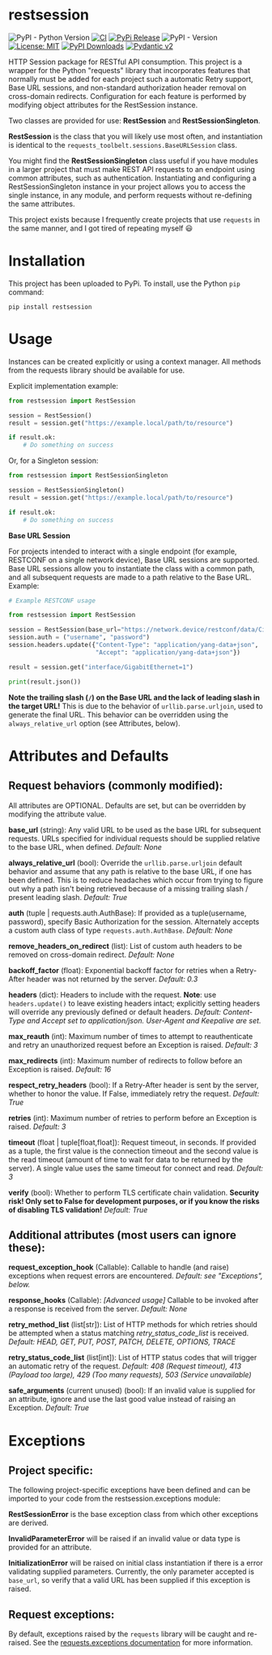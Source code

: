# restsession

![PyPI - Python Version](https://img.shields.io/pypi/pyversions/restsession)
[![CI](https://github.com/palmersample/restsession/actions/workflows/ci.yml/badge.svg)](https://github.com/palmersample/restsession/actions/workflows/ci.yml)
[![PyPi Release](https://github.com/palmersample/restsession/actions/workflows/release.yml/badge.svg)](https://github.com/palmersample/restsession/actions/workflows/release.yml) 
![PyPI - Version](https://img.shields.io/pypi/v/restsession)
[![License: MIT](https://img.shields.io/badge/License-MIT-yellow.svg)](https://opensource.org/licenses/MIT)
[![PyPI Downloads](https://static.pepy.tech/badge/restsession)](https://pepy.tech/projects/restsession)
[![Pydantic v2](https://img.shields.io/endpoint?url=https://raw.githubusercontent.com/pydantic/pydantic/main/docs/badge/v2.json)](https://pydantic.dev)




HTTP Session package for RESTful API consumption. This project is a wrapper for the Python "requests" library that incorporates features that normally must be added for each project such a automatic Retry support, Base URL sessions, and non-standard authorization header removal on cross-domain redirects. Configuration for each feature is performed by modifying object attributes for the RestSession instance.

Two classes are provided for use: **RestSession** and **RestSessionSingleton**.

**RestSession** is the class that you will likely use most often, and instantiation is identical to the `requests_toolbelt.sessions.BaseURLSession` class.

You might find the **RestSessionSingleton** class useful if you have modules in a larger project that must make REST API requests to an endpoint using common attributes, such as authentication. Instantiating and configuring a RestSessionSingleton instance in your project allows you to access the single instance, in any module, and perform requests without re-defining the same attributes.  

This project exists because I frequently create projects that use `requests` in the same manner, and I got tired of repeating myself :smiley:

# Installation

This project has been uploaded to PyPi. To install, use the Python `pip` command:

`pip install restsession`

# Usage

Instances can be created explicitly or using a context manager. All methods from the requests library should be available for use.

Explicit implementation example:

```python
from restsession import RestSession

session = RestSession()
result = session.get("https://example.local/path/to/resource")

if result.ok:
    # Do something on success
```

Or, for a Singleton session:

```python
from restsession import RestSessionSingleton

session = RestSessionSingleton()
result = session.get("https://example.local/path/to/resource")

if result.ok:
    # Do something on success
```

**Base URL Session**

For projects intended to interact with a single endpoint (for example, RESTCONF on a single network device), Base URL sessions are supported. Base URL sessions allow you to instantiate the class with a common path, and all subsequent requests are made to a path relative to the Base URL. Example:

```python
# Example RESTCONF usage

from restsession import RestSession

session = RestSession(base_url="https://network.device/restconf/data/Cisco-IOS-XE-native:native/")
session.auth = ("username", "password")
session.headers.update({"Content-Type": "application/yang-data+json",
                        "Accept": "application/yang-data+json"})

result = session.get("interface/GigabitEthernet=1")

print(result.json())
```

**Note the trailing slash (`/`) on the Base URL and the lack of leading slash in the target URL!** This is due to the behavior of `urllib.parse.urljoin`, used to generate the final URL. This behavior can be overridden using the `always_relative_url` option (see Attributes, below).

# Attributes and Defaults

## Request behaviors (commonly modified):

All attributes are OPTIONAL. Defaults are set, but can be overridden by modifying the attribute value.

**base_url** (string): Any valid URL to be used as the base URL for subsequent requests. URLs specified for individual requests should be supplied relative to the base URL, when defined. *Default: None*

**always_relative_url** (bool): Override the `urllib.parse.urljoin` default behavior and assume that any path is relative to the base URL, if one has been defined. This is to reduce headaches which occur from trying to figure out why a path isn't being retrieved because of a missing trailing slash / present leading slash. *Default: True* 

**auth** (tuple | requests.auth.AuthBase): If provided as a tuple(username, password), specify Basic Authorization for the session. Alternately accepts a custom auth class of type `requests.auth.AuthBase`. *Default: None* 

**remove_headers_on_redirect** (list): List of custom auth headers to be removed on cross-domain redirect. *Default: None*

**backoff_factor** (float): Exponential backoff factor for retries when a Retry-After header was not returned by the server. *Default: 0.3* 

**headers** (dict): Headers to include with the request. **Note**: use `headers.update()` to leave existing headers intact; explicitly setting headers will override any previously defined or default headers. *Default: Content-Type and Accept set to application/json. User-Agent and Keepalive are set.*

**max_reauth** (int): Maximum number of times to attempt to reauthenticate and retry an unauthorized request before an Exception is raised. *Default: 3*

**max_redirects** (int): Maximum number of redirects to follow before an Exception is raised. *Default: 16*

**respect_retry_headers** (bool): If a Retry-After header is sent by the server, whether to honor the value. If False, immediately retry the request. *Default: True*

**retries** (int): Maximum number of retries to perform before an Exception is raised. *Default: 3*

**timeout** (float | tuple\[float,float\]): Request timeout, in seconds. If provided as a tuple, the first value is the connection timeout and the second value is the read timeout (amount of time to wait for data to be returned by the server). A single value uses the same timeout for connect and read. *Default: 3*

**verify** (bool): Whether to perform TLS certificate chain validation. **Security risk! Only set to False for development purposes, or if you know the risks of disabling TLS validation!** *Default: True*

## Additional attributes (most users can ignore these):

**request_exception_hook** (Callable): Callable to handle (and raise) exceptions when request errors are encountered. *Default: see "Exceptions", below.*

**response_hooks** (Callable): *\[Advanced usage\]* Callable to be invoked after a response is received from the server. *Default: None*

**retry_method_list** (list\[str\]): List of HTTP methods for which retries should be attempted when a status matching *retry_status_code_list* is received. *Default: HEAD, GET, PUT, POST, PATCH, DELETE, OPTIONS, TRACE*

**retry_status_code_list** (list\[int\]): List of HTTP status codes that will trigger an automatic retry of the request. *Default: 408 (Request timeout), 413 (Payload too large), 429 (Too many requests), 503 (Service unavailable)*

**safe_arguments** (current unused) (bool): If an invalid value is supplied for an attribute, ignore and use the last good value instead of raising an Exception. *Default: True*

# Exceptions

## Project specific:

The following project-specific exceptions have been defined and can be imported to your code from the restsession.exceptions module:

**RestSessionError** is the base exception class from which other exceptions are derived.

**InvalidParameterError** will be raised if an invalid value or data type is provided for an attribute.

**InitializationError** will be raised on initial class instantiation if there is a error validating supplied parameters. Currently, the only parameter accepted is `base_url`, so verify that a valid URL has been supplied if this exception is raised.

## Request exceptions:

By default, exceptions raised by the `requests` library will be caught and re-raised. See the [requests.exceptions documentation](https://requests.readthedocs.io/en/latest/_modules/requests/exceptions/) for more information. 
